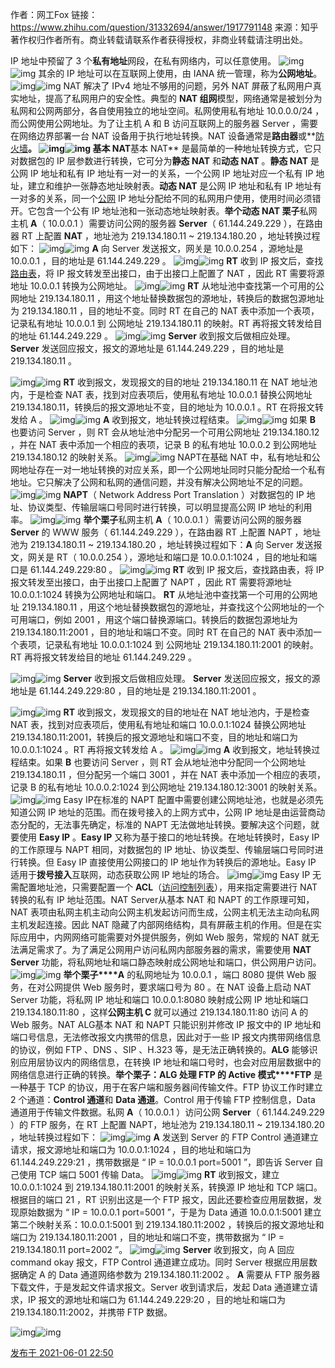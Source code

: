 作者：网工Fox
链接：https://www.zhihu.com/question/31332694/answer/1917791148
来源：知乎
著作权归作者所有。商业转载请联系作者获得授权，非商业转载请注明出处。



IP 地址中预留了 3 个**私有地址**网段，在私有网络内，可以任意使用。
![img](https://pic3.zhimg.com/50/v2-77e65904bd9b38531d6d023164eb8fdf_720w.jpg?source=1940ef5c)![img](https://pic3.zhimg.com/80/v2-77e65904bd9b38531d6d023164eb8fdf_720w.jpg?source=1940ef5c)
其余的 IP 地址可以在互联网上使用，由 IANA 统一管理，称为**公网地址**。
![img](https://pic2.zhimg.com/50/v2-e0c227df1503e89785eeb8a03be36562_720w.jpg?source=1940ef5c)![img](https://pic2.zhimg.com/80/v2-e0c227df1503e89785eeb8a03be36562_720w.jpg?source=1940ef5c)
NAT 解决了 IPv4 地址不够用的问题，另外 NAT 屏蔽了私网用户真实地址，提高了私网用户的安全性。典型的 **NAT 组网**模型，网络通常是被划分为私网和公网两部分，各自使用独立的地址空间。私网使用私有地址 10.0.0.0/24 ，而公网使用公网地址。为了让主机 A 和 B 访问互联网上的服务器 Server ，需要在网络边界部署一台 NAT 设备用于执行地址转换。NAT 设备通常是**路由器**或**[防火墙](https://www.zhihu.com/search?q=防火墙&search_source=Entity&hybrid_search_source=Entity&hybrid_search_extra={"sourceType"%3A"answer"%2C"sourceId"%3A1917791148})**。
![img](https://pic3.zhimg.com/50/v2-ffed54cbf18a54ecbc04c95cb04cced3_720w.jpg?source=1940ef5c)![img](https://pic3.zhimg.com/80/v2-ffed54cbf18a54ecbc04c95cb04cced3_720w.jpg?source=1940ef5c)
基本 NAT**基本 NAT** 是最简单的一种地址转换方式，它只对数据包的 IP 层参数进行转换，它可分为**静态 NAT** 和**动态 NAT** 。**静态 NAT** 是公网 IP 地址和私有 IP 地址有一对一的关系，一个公网 IP 地址对应一个私有 IP 地址，建立和维护一张静态地址映射表。**动态 NAT** 是公网 IP 地址和私有 IP 地址有一对多的关系，同一个[公网](https://www.zhihu.com/search?q=公网&search_source=Entity&hybrid_search_source=Entity&hybrid_search_extra={"sourceType"%3A"answer"%2C"sourceId"%3A1917791148}) IP 地址分配给不同的私网用户使用，使用时间必须错开。它包含一个公有 IP 地址池和一张动态地址映射表。**举个动态 NAT 栗子**私网主机 **A**（ 10.0.0.1 ）需要访问公网的服务器 **Server**（ 61.144.249.229 ），在路由器 RT 上配置 **NAT** ，地址池为 219.134.180.11 ~ 219.134.180.20 ，地址转换过程如下：
![img](https://pic3.zhimg.com/50/v2-91f5deefa68b224931098dfe28e3791d_720w.jpg?source=1940ef5c)![img](https://pic3.zhimg.com/80/v2-91f5deefa68b224931098dfe28e3791d_720w.jpg?source=1940ef5c)
**A** 向 Server 发送报文，网关是 10.0.0.254 ，源地址是 10.0.0.1 ，目的地址是 61.144.249.229 。
![img](https://pic2.zhimg.com/50/v2-bbcaa5a03b2eb868889cb74d4516460c_720w.jpg?source=1940ef5c)![img](https://pic2.zhimg.com/80/v2-bbcaa5a03b2eb868889cb74d4516460c_720w.jpg?source=1940ef5c)
**RT** 收到 IP 报文后，查找[路由表](https://www.zhihu.com/search?q=路由表&search_source=Entity&hybrid_search_source=Entity&hybrid_search_extra={"sourceType"%3A"answer"%2C"sourceId"%3A1917791148})，将 IP 报文转发至出接口，由于出接口上配置了 NAT ，因此 RT 需要将源地址 10.0.0.1 转换为公网地址。
![img](https://pic2.zhimg.com/50/v2-f3736378c423302b81ad889642ceb587_720w.jpg?source=1940ef5c)![img](https://pic2.zhimg.com/80/v2-f3736378c423302b81ad889642ceb587_720w.jpg?source=1940ef5c)
**RT** 从地址池中查找第一个可用的公网地址 219.134.180.11 ，用这个地址替换数据包的源地址，转换后的数据包源地址为 219.134.180.11 ，目的地址不变。同时 RT 在自己的 NAT 表中添加一个表项，记录私有地址 10.0.0.1 到 公网地址 219.134.180.11 的映射。RT 再将报文转发给目的地址 61.144.249.229 。
![img](https://pic2.zhimg.com/50/v2-dc2a84984269febe7eb626b5f4a69861_720w.jpg?source=1940ef5c)![img](https://pic2.zhimg.com/80/v2-dc2a84984269febe7eb626b5f4a69861_720w.jpg?source=1940ef5c)
**Server** 收到报文后做相应处理。
**Server** 发送回应报文，报文的源地址是 61.144.249.229 ，目的地址是 219.134.180.11 。

![img](https://pic3.zhimg.com/50/v2-df85bbcd19b278f90cc31a8da2b2193f_720w.jpg?source=1940ef5c)![img](https://pic3.zhimg.com/80/v2-df85bbcd19b278f90cc31a8da2b2193f_720w.jpg?source=1940ef5c)
**RT** 收到报文，发现报文的目的地址 219.134.180.11 在 NAT 地址池内，于是检查 NAT 表，找到对应表项后，使用私有地址 10.0.0.1 替换公网地址 219.134.180.11，转换后的报文源地址不变，目的地址为 10.0.0.1 。RT 在将报文转发给 A 。
![img](https://pic1.zhimg.com/50/v2-bbe3420b9e486a27fc9fd746217d2d31_720w.jpg?source=1940ef5c)![img](https://pic1.zhimg.com/80/v2-bbe3420b9e486a27fc9fd746217d2d31_720w.jpg?source=1940ef5c)
**A** 收到报文，地址转换过程结束。
![img](https://pic3.zhimg.com/50/v2-a95551a727491fcd9811c359e095b3e7_720w.jpg?source=1940ef5c)![img](https://pic3.zhimg.com/80/v2-a95551a727491fcd9811c359e095b3e7_720w.jpg?source=1940ef5c)
如果 **B** 也要访问 Server ，则 RT 会从地址池中分配另一个可用公网地址 219.134.180.12 ，并在 NAT 表中添加一个相应的表项，记录 B 的私有地址 10.0.0.2 到公网地址 219.134.180.12 的映射关系。
![img](https://pic3.zhimg.com/50/v2-47e97d84330daa09116ec8ddba259c43_720w.jpg?source=1940ef5c)![img](https://pic3.zhimg.com/80/v2-47e97d84330daa09116ec8ddba259c43_720w.jpg?source=1940ef5c)
NAPT在基础 NAT 中，私有地址和公网地址存在一对一地址转换的对应关系，即一个公网地址同时只能分配给一个私有地址。它只解决了公网和私网的通信问题，并没有解决公网地址不足的问题。
![img](https://pic3.zhimg.com/50/v2-75c232c35ed94e9c7b85eb26c9f24270_720w.jpg?source=1940ef5c)![img](https://pic3.zhimg.com/80/v2-75c232c35ed94e9c7b85eb26c9f24270_720w.jpg?source=1940ef5c)
**NAPT**（ Network Address Port Translation ）对数据包的 IP 地址、协议类型、传输层端口号同时进行转换，可以明显提高公网 IP 地址的利用率。
![img](https://pic1.zhimg.com/50/v2-34da92151023c595b9bbad1e180fde15_720w.jpg?source=1940ef5c)![img](https://pic1.zhimg.com/80/v2-34da92151023c595b9bbad1e180fde15_720w.jpg?source=1940ef5c)
**举个栗子**私网主机 **A**（ 10.0.0.1 ）需要访问公网的服务器 **Server** 的 WWW 服务（ 61.144.249.229 ），在路由器 RT 上配置 NAPT ，地址池为 219.134.180.11 ~ 219.134.180.20 ，地址转换过程如下：**A** 向 Server 发送报文，网关是 RT（ 10.0.0.254 ），源地址和端口是 10.0.0.1:1024 ，目的地址和端口是 61.144.249.229:80 。
![img](https://pic3.zhimg.com/50/v2-2d7294a46a905979c211b35b5d2f8f70_720w.jpg?source=1940ef5c)![img](https://pic3.zhimg.com/80/v2-2d7294a46a905979c211b35b5d2f8f70_720w.jpg?source=1940ef5c)
**RT** 收到 IP 报文后，查找路由表，将 IP 报文转发至出接口，由于出接口上配置了 NAPT ，因此 RT 需要将源地址 10.0.0.1:1024 转换为公网地址和端口。
**RT** 从地址池中查找第一个可用的公网地址 219.134.180.11 ，用这个地址替换数据包的源地址，并查找这个公网地址的一个可用端口，例如 2001 ，用这个端口替换源端口。转换后的数据包源地址为 219.134.180.11:2001 ，目的地址和端口不变。同时 RT 在自己的 NAT 表中添加一个表项，记录私有地址 10.0.0.1:1024 到 公网地址 219.134.180.11:2001 的映射。RT 再将报文转发给目的地址 61.144.249.229 。

![img](https://pic2.zhimg.com/50/v2-51c40f6df15710213bedcb6d7e21976e_720w.jpg?source=1940ef5c)![img](https://pic2.zhimg.com/80/v2-51c40f6df15710213bedcb6d7e21976e_720w.jpg?source=1940ef5c)
**Server** 收到报文后做相应处理。
**Server** 发送回应报文，报文的源地址是 61.144.249.229:80 ，目的地址是 219.134.180.11:2001 。

![img](https://pic2.zhimg.com/50/v2-a85d3f82a7fbcb1a251a8e3e77502175_720w.jpg?source=1940ef5c)![img](https://pic2.zhimg.com/80/v2-a85d3f82a7fbcb1a251a8e3e77502175_720w.jpg?source=1940ef5c)
**RT** 收到报文，发现报文的目的地址在 NAT 地址池内，于是检查 NAT 表，找到对应表项后，使用私有地址和端口 10.0.0.1:1024 替换公网地址 219.134.180.11:2001，转换后的报文源地址和端口不变，目的地址和端口为 10.0.0.1:1024 。RT 再将报文转发给 A 。
![img](https://pic2.zhimg.com/50/v2-020cdbe23f009791bd7542ea20b05e1a_720w.jpg?source=1940ef5c)![img](https://pic2.zhimg.com/80/v2-020cdbe23f009791bd7542ea20b05e1a_720w.jpg?source=1940ef5c)
**A** 收到报文，地址转换过程结束。如果 **B** 也要访问 Server ，则 RT 会从地址池中分配同一个公网地址 219.134.180.11 ，但分配另一个端口 3001 ，并在 NAT 表中添加一个相应的表项，记录 B 的私有地址 10.0.0.2:1024 到公网地址 219.134.180.12:3001 的映射关系。
![img](https://pica.zhimg.com/50/v2-a42be2a6f28e2e8c45b7b7f26d82cbb3_720w.jpg?source=1940ef5c)![img](https://pica.zhimg.com/80/v2-a42be2a6f28e2e8c45b7b7f26d82cbb3_720w.jpg?source=1940ef5c)
Easy IP在标准的 NAPT 配置中需要创建公网地址池，也就是必须先知道公网 IP 地址的范围。而在拨号接入的上网方式中，公网 IP 地址是由运营商动态分配的，无法事先确定，标准的 NAPT 无法做地址转换。要解决这个问题，就要使用 **Easy IP** 。**Easy IP** 又称为基于接口的地址转换。在地址转换时，Easy IP 的工作原理与 NAPT 相同，对数据包的 IP 地址、协议类型、传输层端口号同时进行转换。但 Easy IP 直接使用公网接口的 IP 地址作为转换后的源地址。Easy IP 适用于**拨号接入**互联网，动态获取公网 IP 地址的场合。
![img](https://pic1.zhimg.com/50/v2-0835f8e0f92bd103b3b7a77d18dfd7a8_720w.jpg?source=1940ef5c)![img](https://pic1.zhimg.com/80/v2-0835f8e0f92bd103b3b7a77d18dfd7a8_720w.jpg?source=1940ef5c)
Easy IP 无需配置地址池，只需要配置一个 **ACL**（[访问控制列表](https://www.zhihu.com/search?q=访问控制列表&search_source=Entity&hybrid_search_source=Entity&hybrid_search_extra={"sourceType"%3A"answer"%2C"sourceId"%3A1917791148})），用来指定需要进行 NAT 转换的私有 IP 地址范围。NAT Server从基本 NAT 和 NAPT 的工作原理可知，NAT 表项由私网主机主动向公网主机发起访问而生成，公网主机无法主动向私网主机发起连接。因此 NAT 隐藏了内部网络结构，具有屏蔽主机的作用。但是在实际应用中，内网网络可能需要对外提供服务，例如 Web 服务，常规的 NAT 就无法满足需求了。为了满足公网用户访问私网内部服务器的需求，需要使用 **NAT Server** 功能，将私网地址和端口静态映射成公网地址和端口，供公网用户访问。
![img](https://pic3.zhimg.com/50/v2-ee948ed1149e4ae092cd2eb83fb47079_720w.jpg?source=1940ef5c)![img](https://pic3.zhimg.com/80/v2-ee948ed1149e4ae092cd2eb83fb47079_720w.jpg?source=1940ef5c)
**举个栗子****A** 的私网地址为 10.0.0.1 ，端口 8080 提供 Web 服务，在对公网提供 Web 服务时，要求端口号为 80 。在 NAT 设备上启动 NAT Server 功能，将私网 IP 地址和端口 10.0.0.1:8080 映射成公网 IP 地址和端口 219.134.180.11:80 ，这样**公网主机 C** 就可以通过 219.134.180.11:80 访问 A 的 Web 服务。NAT ALG基本 NAT 和 NAPT 只能识别并修改 IP 报文中的 IP 地址和端口号信息，无法修改报文内携带的信息，因此对于一些 IP 报文内携带网络信息的协议，例如 FTP 、DNS 、SIP 、H.323 等，是无法正确转换的。**ALG** 能够识别应用层协议内的网络信息，在转换 IP 地址和端口号时，也会对应用层数据中的网络信息进行正确的转换。**举个栗子：ALG 处理 FTP 的 Active 模式****FTP** 是一种基于 TCP 的协议，用于在客户端和服务器间传输文件。FTP 协议工作时建立 2 个通道：**Control 通道**和 **Data 通道**。Control 用于传输 FTP 控制信息，Data 通道用于传输文件数据。私网 **A**（ 10.0.0.1 ）访问公网 **Server**（ 61.144.249.229 ）的 FTP 服务，在 RT 上配置 NAPT，地址池为 219.134.180.11 ~ 219.134.180.20 ，地址转换过程如下：
![img](https://pic3.zhimg.com/50/v2-625236e44506487bf716ce0d8c8c3db8_720w.jpg?source=1940ef5c)![img](https://pic3.zhimg.com/80/v2-625236e44506487bf716ce0d8c8c3db8_720w.jpg?source=1940ef5c)
**A** 发送到 Server 的 FTP Control 通道建立请求，报文源地址和端口为 10.0.0.1:1024 ，目的地址和端口为 61.144.249.229:21 ，携带数据是 “ IP = 10.0.0.1 port=5001 ”，即告诉 Server 自己使用 TCP 端口 5001 传输 Data。
![img](https://pic2.zhimg.com/50/v2-402bdc508b0ce7e218f00024bb3ca886_720w.jpg?source=1940ef5c)![img](https://pic2.zhimg.com/80/v2-402bdc508b0ce7e218f00024bb3ca886_720w.jpg?source=1940ef5c)
**RT** 收到报文，建立 10.0.0.1:1024 到 219.134.180.11:2001 的映射关系，转换源 IP 地址和 TCP 端口。根据目的端口 21 ，RT 识别出这是一个 FTP 报文，因此还要检查应用层数据，发现原始数据为 “ IP = 10.0.0.1 port=5001 ”，于是为 Data 通道 10.0.0.1:5001 建立第二个映射关系：10.0.0.1:5001 到 219.134.180.11:2002 ，转换后的报文源地址和端口为 219.134.180.11:2001 ，目的地址和端口不变，携带数据为 “ IP = 219.134.180.11 port=2002 ”。
![img](https://pica.zhimg.com/50/v2-fbddff3f2a5728e33919b49b9e05e67b_720w.jpg?source=1940ef5c)![img](https://pica.zhimg.com/80/v2-fbddff3f2a5728e33919b49b9e05e67b_720w.jpg?source=1940ef5c)
**Server** 收到报文，向 A 回应 command okay 报文，FTP Control 通道建立成功。同时 Server 根据应用层数据确定 A 的 Data 通道网络参数为 219.134.180.11:2002 。
**A** 需要从 FTP 服务器下载文件，于是发起文件请求报文。Server 收到请求后，发起 Data 通道建立请求，IP 报文的源地址和端口为 61.144.249.229:20 ，目的地址和端口为 219.134.180.11:2002，并携带 FTP 数据。

![img](https://pic3.zhimg.com/50/v2-9b4e1d736f66e0d557fbfc17bfb7c552_720w.jpg?source=1940ef5c)![img](https://pic3.zhimg.com/80/v2-9b4e1d736f66e0d557fbfc17bfb7c552_720w.jpg?source=1940ef5c)

[发布于 2021-06-01 22:50](http://www.zhihu.com/question/31332694/answer/1917791148)